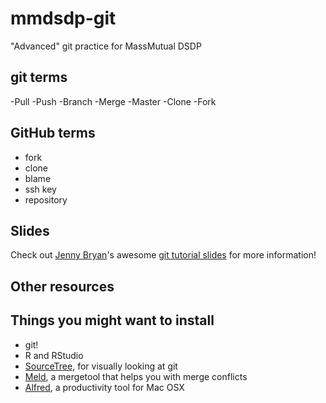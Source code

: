 # mmdsdp-git
"Advanced" git practice for MassMutual DSDP

## git terms
-Pull
-Push
-Branch
-Merge
-Master
-Clone
-Fork


## GitHub terms
* fork
* clone
* blame
* ssh key
* repository

## Slides
Check out [Jenny Bryan](https://github.com/jennybc)'s awesome [git tutorial slides](https://speakerdeck.com/jennybc/happy-git-and-github-for-the-user) for more information! 

## Other resources

## Things you might want to install

- git!
- R and RStudio
- [SourceTree](https://www.sourcetreeapp.com/), for visually looking at git
- [Meld](http://meldmerge.org/), a mergetool that helps you with merge conflicts
- [Alfred](https://www.alfredapp.com/), a productivity tool for Mac OSX
